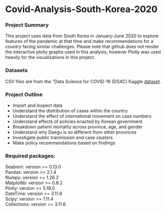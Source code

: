 # Covid-Analysis-South-Korea-2020

### Project Summary
This project uses data from South Korea in January-June 2020 to explore features of the pandemic at that time and make recommendations for a country facing similar challenges. Please note that github does not render the interactive plotly graphs used in this analysis, however Plotly was used heavily for the visualizations in this project.

### Datasets
CSV files are from the "Data Science for COVID-19 (DS4C) Kaggle [dataset](https://www.kaggle.com/datasets/kimjihoo/coronavirusdataset).

### Project Outline 
- Import and inspect data
- Understand the distribution of cases within the country
- Understand the effect of international movement on case numbers
- Understand effects of policies enacted by Korean government
- Breakdown patient mortality across province, age, and gender
- Understand why Daegu is so different from other provinces
- Investigate public tranmission and case clusters
- Make policy recommendations based on findings

### Required packages:

Seaborn: version >= 0.13.0 <br>
Pandas: version >= 2.1.4 <br>
Numpy: version >= 1.26.2 <br>
Matplotlib: version >= 0.8.2 <br>
Plotly: version >= 5.18.0 <br>
DateTime: version >= 3.11.6 <br>
Scipy: version >= 1.11.4 <br>
Collections: version >= 3.11.6 <br>
